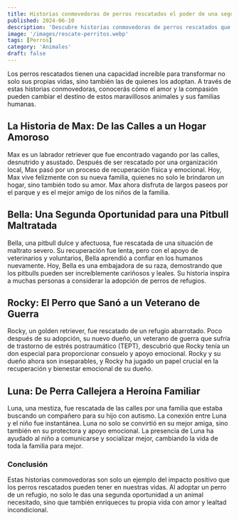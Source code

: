 ```yaml
---
title: Historias conmovedoras de perros rescatados el poder de una segunda oportunidad
published: 2024-06-10
description: 'Descubre historias conmovedoras de perros rescatados que encontraron un hogar amoroso y transformaron las vidas de sus adoptantes'
image: '/images/rescate-perritos.webp'
tags: [Perros]
category: 'Animales'
draft: false 
---
```

Los perros rescatados tienen una capacidad increíble para transformar no solo sus propias vidas, sino también las de quienes los adoptan. A través de estas historias conmovedoras, conocerás cómo el amor y la compasión pueden cambiar el destino de estos maravillosos animales y sus familias humanas.
## La Historia de Max: De las Calles a un Hogar Amoroso
Max es un labrador retriever que fue encontrado vagando por las calles, desnutrido y asustado. Después de ser rescatado por una organización local, Max pasó por un proceso de recuperación física y emocional. Hoy, Max vive felizmente con su nueva familia, quienes no solo le brindaron un hogar, sino también todo su amor. Max ahora disfruta de largos paseos por el parque y es el mejor amigo de los niños de la familia.
## Bella: Una Segunda Oportunidad para una Pitbull Maltratada
Bella, una pitbull dulce y afectuosa, fue rescatada de una situación de maltrato severo. Su recuperación fue lenta, pero con el apoyo de veterinarios y voluntarios, Bella aprendió a confiar en los humanos nuevamente. Hoy, Bella es una embajadora de su raza, demostrando que los pitbulls pueden ser increíblemente cariñosos y leales. Su historia inspira a muchas personas a considerar la adopción de perros de refugios.
## Rocky: El Perro que Sanó a un Veterano de Guerra
Rocky, un golden retriever, fue rescatado de un refugio abarrotado. Poco después de su adopción, su nuevo dueño, un veterano de guerra que sufría de trastorno de estrés postraumático (TEPT), descubrió que Rocky tenía un don especial para proporcionar consuelo y apoyo emocional. Rocky y su dueño ahora son inseparables, y Rocky ha jugado un papel crucial en la recuperación y bienestar emocional de su dueño.
## Luna: De Perra Callejera a Heroína Familiar
Luna, una mestiza, fue rescatada de las calles por una familia que estaba buscando un compañero para su hijo con autismo. La conexión entre Luna y el niño fue instantánea. Luna no solo se convirtió en su mejor amiga, sino también en su protectora y apoyo emocional. La presencia de Luna ha ayudado al niño a comunicarse y socializar mejor, cambiando la vida de toda la familia para mejor.
### Conclusión
Estas historias conmovedoras son solo un ejemplo del impacto positivo que los perros rescatados pueden tener en nuestras vidas. Al adoptar un perro de un refugio, no solo le das una segunda oportunidad a un animal necesitado, sino que también enriqueces tu propia vida con amor y lealtad incondicional.
